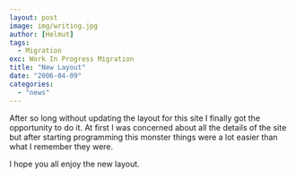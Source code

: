 ```yaml
---
layout: post
image: img/writing.jpg
author: [Helmut]
tags:
  - Migration
exc: Work In Progress Migration
title: "New Layout"
date: "2006-04-09"
categories: 
  - "news"
---
```


After so long without updating the layout for this site I finally got the opportunity to do it. At first I was concerned about all the details of the site but after starting programming this monster things were a lot easier than what I remember they were.

I hope you all enjoy the new layout.
